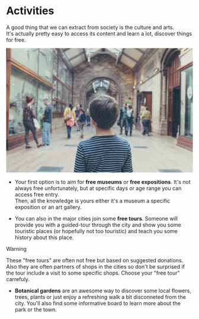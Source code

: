 # Activities

A good thing that we can extract from society is the culture and arts.  
It's actually pretty easy to access its content and learn a lot, discover things for free.

![activities](../_medias/activities.jpeg)

- Your first option is to aim for **free museums** or **free expositions**. It's not always free unfortunately, but at specific days or age range you can access free entry.  
Then, all the knowledge is yours either it's a museum a specific exposition or an art gallery.

- You can also in the major cities join some **free tours**. Someone will provide you with a guided-tour through the city and show you some touristic places (or hopefully not too touristic) and teach you some history about this place.

> [!WARNING]
> These "free tours" are often not free but based on suggested donations. Also they are often partners of shops in the cities so don't be surprised if the tour include a visit to some specific shops. Choose your "free tour" carrefuly.

- **Botanical gardens** are an awesome way to discover some local flowers, trees, plants or just enjoy a refreshing walk a bit disconneted from the city. You'll also find some informative board to learn more about the park or the town.
